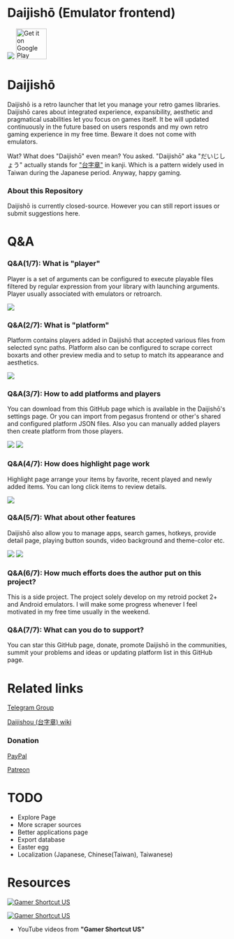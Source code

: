 # Daijishō (Emulator frontend)
![](/imgs/cover.png)
<a href='https://play.google.com/store/apps/details?id=com.magneticchen.daijishou'><img alt='Get it on Google Play' src='https://cdn.rawgit.com/steverichey/google-play-badge-svg/master/img/en_get.svg' height='70px'/></a>

# Daijishō
Daijishō is a retro launcher that let you manage your retro games libraries. Daijishō cares about integrated experience, expansibility, aesthetic and pragmatical usabilities let you focus on games itself. It be will updated continuously in the future based on users responds and my own retro gaming experience in my free time. Beware it does not come with emulators.

Wat? What does "Daijishō" even mean? You asked. "Daijishō" aka "だいじしょう" actually stands for ["台字章"](https://zh.wikipedia.org/wiki/%E8%87%BA%E7%81%A3%E7%B8%BD%E7%9D%A3%E5%BA%9C%E6%96%87%E5%AE%98%E6%9C%8D%E8%A3%9D) in kanji. Which is a pattern widely used in Taiwan during the Japanese period. Anyway, happy gaming.

### About this Repository
Daijishō is currently closed-source. However you can still report issues or submit suggestions here.

# Q&A
### Q&A(1/7): What is "player"
Player is a set of arguments can be configured to execute playable files filtered by regular expression from your library with launching arguments. Player usually associated with emulators or retroarch.

![](/imgs/player.png)

### Q&A(2/7): What is "platform"
Platform contains players added in Daijishō that accepted various files from selected sync paths. Platform also can be configured to scrape correct boxarts and other preview media and to setup to match its appearance and aesthetics.

<!-- ![](/imgs/platform_gba_light.png) -->
![](/imgs/platform.gif)

### Q&A(3/7): How to add platforms and players
You can download from this GitHub page which is available in the Daijishō's settings page. Or you can import from pegasus frontend or other's shared and configured platform JSON files. Also you can manually added players then create platform from those players.

![](/imgs/import_platform.png)
![](/imgs/no_platform.png)


### Q&A(4/7): How does highlight page work
Highlight page arrange your items by favorite, recent played and newly added items. You can long click items to review details.

<!-- ![](/imgs/highlight_favorite.png)
![](/imgs/highlight_recent.png) -->
![](/imgs/highlight.gif)

### Q&A(5/7): What about other features
Daijishō also allow you to manage apps, search games, hotkeys, provide detail page, playing button sounds, video background and theme-color etc.

![](/imgs/apps.png)
![](/imgs/game_detail.gif)

### Q&A(6/7): How much efforts does the author put on this project?
This is a side project. The project solely develop on my retroid pocket 2+ and Android emulators. I will make some progress whenever I feel motivated in my free time usually in the weekend.

### Q&A(7/7): What can you do to support?
You can star this GitHub page, donate, promote Daijishō in the communities, summit your problems and ideas or updating platform list in this GitHub page.

# Related links
<!-- [Google Play Store](https://play.google.com/store/apps/details?id=com.magneticchen.daijishou) -->

[Telegram Group](https://t.me/daijishou)

[Daijishou (台字章) wiki](https://zh.wikipedia.org/wiki/%E8%87%BA%E7%81%A3%E7%B8%BD%E7%9D%A3%E5%BA%9C%E6%96%87%E5%AE%98%E6%9C%8D%E8%A3%9D)
### Donation
[PayPal](https://paypal.me/magneticchen)

[Patreon](https://www.patreon.com/magneticchen)


# TODO
- Explore Page
- More scraper sources
- Better applications page
- Export database
- Easter egg
- Localization (Japanese, Chinese(Taiwan), Taiwanese)


# Resources
[![Gamer Shortcut US](https://img.youtube.com/vi/c2gLY5eiFWY/0.jpg)](https://www.youtube.com/watch?v=c2gLY5eiFWY)

[![Gamer Shortcut US](https://img.youtube.com/vi/MWz_x2lCVN4/0.jpg)](https://www.youtube.com/watch?v=MWz_x2lCVN4)
- YouTube videos from **"Gamer Shortcut US"**
